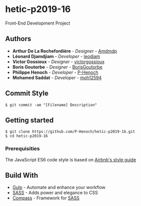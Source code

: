 # hetic-p2019-16
Front-End Development Project 

## Authors

* **Arthur De La Rochefordière** - *Designer* - [Amdmdp](https://github.com/Amdmdp)
* **Léonard Djamdjiam** - *Developer* - [leodjam](https://github.com/leodjam)
* **Victor Gossioux** - *Designer* - [victorgossioux](https://github.com/victorgossioux)
* **Boris Goutorbe** - *Designer* - [BorisGoutorbe](https://github.com/BorisGoutorbe)
* **Philippe Henoch** - *Developer* - [P-Henoch](https://github.com/P-Henoch)
* **Mohamed Saddat** - *Developer* - [moh12594](https://github.com/moh12594)

## Commit Style

```
$ git commit -am "[Filename] Description"
```
## Getting started

```
$ git clone https://github.com/P-Henoch/hetic-p2019-16.git
$ cd hetic-p2019-16
```

### Prerequisities

The JavaScript ES6 code style is based on [Airbnb's style guide](https://github.com/airbnb/javascript)

## Build With

* [Gulp](https://github.com/gulpjs/gulp) - Automate and enhance your workflow
* [SASS](https://github.com/sass/sass) - Adds power and elegance to CSS
* [Compass](https://github.com/Compass/compass) - Framework for [SASS](https://github.com/sass/sass)
